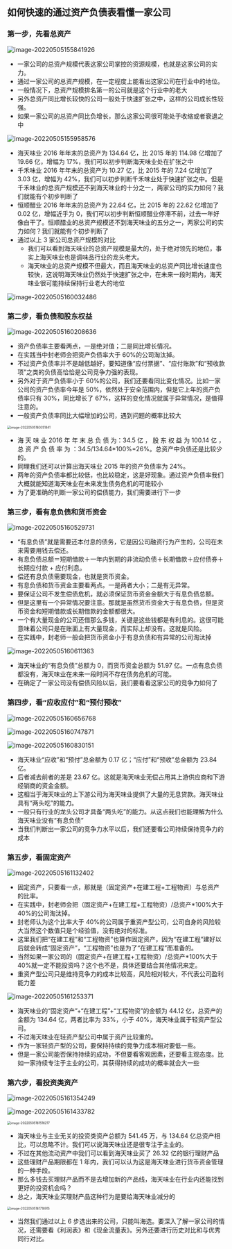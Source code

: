 ## 如何快速的通过资产负债表看懂一家公司

### 第一步，先看总资产

![image-20220505155841926](images/image-20220505155841926.png)

- 一家公司的总资产规模代表这家公司掌控的资源规模，也就是这家公司的实力。
- 通过一家公司的总资产规模，在一定程度上能看出这家公司在行业中的地位。
- 一般情况下，总资产规模排名第一的公司就是这个行业中的老大
- 另外总资产同比增长较快的公司一般处于快速扩张之中，这样的公司成长性较强。
- 如果一家公司的总资产同比负增长，那么这家公司很可能处于收缩或者衰退之中

![image-20220505155958576](images/image-20220505155958576.png)

- 海天味业 2016 年年末的总资产为 134.64 亿，比 2015 年的 114.98 亿增加了 19.66 亿，增幅为 17%，我们可以初步判断海天味业处在扩张之中
- 千禾味业 2016 年年末的总资产为 10.27 亿，比 2015 年的 7.24 亿增加了 3.03 亿，增幅为 42%，我们可以初步判断千禾味业处于快速扩张之中。但是千禾味业的总资产规模还不到海天味业的十分之一，两家公司的实力如何？我们就能有个初步判断了
- 恒顺醋业 2016 年年末的总资产为 22.64 亿，比 2015 年的 22.62 亿增加了 0.02 亿，增幅近乎为 0，我们可以初步判断恒顺醋业停滞不前，过去一年好像白干了。恒顺醋业的总资产规模还不到海天味业的五分之一，两家公司的实力如何？我们就能有个初步判断了
- 通过以上 3 家公司总资产规模的对比
  - 我们可以看到海天味业的总资产规模是最大的，处于绝对领先的地位，事实上海天味业也是调味品行业的龙头老大。
  - 海天味业的总资产规模不但最大，而且海天味业的总资产同比增长速度也较快，这说明海天味业仍然处于快速扩张之中，在未来一段时期内，海天味业很可能持续保持行业老大的地位

![image-20220505160032486](images/image-20220505160032486.png)

### 第二步，看负债和股东权益

![image-20220505160208636](images/image-20220505160208636.png)

- 资产负债率主要看两点，一是绝对值；二是同比增长情况。
- 在实践当中封老师会把资产负债率大于 60%的公司淘汰掉。
- 不过资产负债率并不是越低越好，要知道像“应付票据”、“应付账款”和“预收款项”之类的负债高恰恰是公司竞争力强的表现。
- 另外对于资产负债率小于 60%的公司，我们还要看同比变化情况。比如一家公司的资产负债率今年是 50%，依然处于安全范围内，但是它上年的资产负债率只有 30%，同比增长了 67%，这样的变化情况就属于异常情况，是值得注意的。
- 一般资产负债率同比大幅增加的公司，遇到问题的概率比较大

<img src="images/image-20220505160351841.png" alt="image-20220505160351841" style="zoom:50%;" />

- 海 天 味 业 2016 年 年 末 总 负 债 为：34.5 亿 ， 股 东 权 益 为 100.14 亿 ， 总 资 产 负 债 率 为 ：34.5/134.64*100%=26%。总资产中负债还是比较少的。
- 同理我们还可以计算出海天味业 2015 年的资产负债率为 24%。
- 两年的资产负债率都比较低，也比较稳定，这是好现象。通过资产负债率我们大概就能知道海天味业在未来发生债务危机的可能较小
- 为了更准确的判断一家公司的偿债能力，我们需要进行下一步

### 第三步，看有息负债和货币资金

![image-20220505160529731](images/image-20220505160529731.png)

- “有息负债”就是需要还本付息的债务，它是因公司融资行为产生的，公司在未来需要用钱去偿还。
- 有息负债总额＝短期借款＋一年内到期的非流动负债＋长期借款＋应付债券＋长期应付款 + 应付利息。
- 偿还有息负债需要现金，也就是货币资金。
- 有息负债和货币资金主要看两点。一是两者大小；二是有无异常。
- 要保证公司不发生偿债危机，就必须保证货币资金金额大于有息负债总额。
- 但是这里有一个异常情况要注意。那就是虽然货币资金大于有息负债，但是货币资金和短期借款或长期借款的金额都很大。
- 一个有大量现金的公司还借那么多钱，关键是这些钱都是有利息的。这很可能意味着公司只是在账面上有大量现金，而实际上却没有。这就是风险。
- 在实践中，封老师一般会把货币资金小于有息负债和有异常的公司淘汰掉

![image-20220505160611363](images/image-20220505160611363.png)

- 海天味业的“有息负债”总额为 0，而货币资金总额为 51.97 亿。一点有息负债都没有，海天味业在未来一段时间不存在债务危机的可能。
- 在确定了一家公司没有偿债风险以后，我们要看看这家公司的竞争力如何了

### 第四步，看“应收应付”和“预付预收”

![image-20220505160656768](images/image-20220505160656768.png)

![image-20220505160747871](images/image-20220505160747871.png)

![image-20220505160830151](images/image-20220505160830151.png)

- 海天味业“应收”和“预付”总金额为 0.17 亿；“应付”和“预收”总金额为 23.84 亿。
- 后者减去前者的差是 23.67 亿。这就是海天味业无偿占用其上游供应商和下游经销商的资金金额。
- 这相当于海天味业的上下游公司为海天味业提供了大量的无息贷款。海天味业具有“两头吃”的能力。
- 一般只有行业的龙头公司才具备“两头吃”的能力。从这点我们也能理解为什么海天味业没有“有息负债”
- 当我们判断出一家公司的竞争力水平以后，我们还要看公司持续保持竞争力的成本

### 第五步，看固定资产

![image-20220505161132402](images/image-20220505161132402.png)

- 固定资产，只要看一点，那就是（固定资产+在建工程+工程物资）与总资产的比率。
- 在实践中，封老师会把（固定资产+在建工程+工程物资）/总资产\*100%大于 40%的公司淘汰掉。
- 封老师认为这个比率大于 40%的公司属于重资产型公司，公司自身的风险较大当然这个数值只是个经验值，没有绝对的标准。
- 这里我们把“在建工程”和“工程物资”也算作固定资产，因为“在建工程”建好以后就会转成“固定资产”，“工程物资”也是为了“在建工程”而准备的。
- 当然如果一家公司的（固定资产+在建工程+工程物资）/总资产*100%大于 40%就一定不能投资吗？这个也不是，具体还要结合其他情况来定。
- 重资产型公司只是维持竞争力的成本比较高，风险相对较大，不代表公司盈利能力差

![image-20220505161253371](images/image-20220505161253371.png)

- 海天味业的“固定资产”+“在建工程”+“工程物资”的金额为 44.12 亿，总资产的金额为 134.64 亿，两者比率为 33%，小于 40%，海天味业属于轻资产型公司。
- 不过海天味业在轻资产型公司中属于资产比较重的。
- 作为一家轻资产型的公司，要保持持续的竞争力成本相对要低一些。
- 但是一家公司能否保持持续的成功，不但要看客观因素，还要看主观态度。比如一家持续专注于主业的公司，其获得持续的成功的概率就会大一些

### 第六步，看投资类资产

![image-20220505161354249](images/image-20220505161354249.png)

![image-20220505161433782](images/image-20220505161433782.png)

<img src="images/image-20220505161516217.png" alt="image-20220505161516217" style="zoom:50%;" />

- 海天味业与主业无关的投资类资产总额为 541.45 万，与 134.64 亿总资产相比，可以忽略不计。我们可以说海天味业还是很专注于主业的。
- 不过在其他流动资产中我们可以看到海天味业买了 26.32 亿的银行理财产品
- 这些理财产品期限都在 1 年内，我们可以认为这是海天味业进行货币资金管理的一种手段。
- 那么多钱去买理财产品而不是去增加新的产品线，海天味业在行业内还能找到更好的投资机会吗？
- 总之，海天味业买理财产品这种行为是要给海天味业减分的

<img src="images/image-20220505161718915.png" alt="image-20220505161718915" style="zoom:50%;" />

- 当然我们通过以上 6 步选出来的公司，只能叫海选。要深入了解一家公司的情况，还需要看《利润表》和《现金流量表》。另外还要进行历史对比和与优秀同行对比。